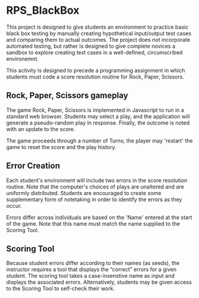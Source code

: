 # RPS_BlackBox

This project is designed to give students an environment to practice basic black box testing by manually creating hypothetical input/output test cases and comparing them to actual outcomes. The project does *not* incorporate automated testing, but rather is designed to give complete novices a sandbox to explore creating test cases in a well-defined, circumscribed environemnt.

This activity is designed to precede a programming assignment in which students must code a score resolution routine for Rock, Paper, Scissors.

## Rock, Paper, Scissors gameplay

The game Rock, Paper, Scissors is implemented in Javascript to run in a standard web browser. Students may select a play, and the application will generate a pseudo-random play in response. Finally, the outcome is noted with an update to the score.

The game proceeds through a number of Turns; the player may 'restart' the game to reset the score and the play history.

## Error Creation

Each student's environment will include two errors in the score resolution routine. Note that the computer's choices of plays are unaltered and are uniformly distributed. Students are encouraged to create some supplementary form of notetaking in order to identify the errors as they occur.

Errors differ across individuals are based on the 'Name' entered at the start of the game. Note that this name must match the name supplied to the Scoring Tool.

## Scoring Tool

Because student errors differ according to their names (as seeds), the instructor requires a tool that displays the &ldquo;correct&rdquo; errors for a given student. The scoring tool takes a case-insenstive name as input and displays the associated errors. Alternatively, students may be given access to the Scoring Tool to self-check their work.
